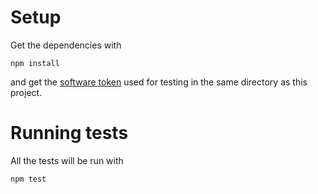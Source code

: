 # Setup
Get the dependencies with

```
npm install
```

and get the [software token](https://github.com/FBreuer2/u2f-virtualtoken) used for testing in the same directory as this project.


# Running tests
All the tests will be run with
```
npm test
```
